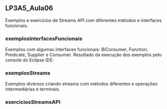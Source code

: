 ## LP3A5_Aula06
Exemplos e exercícios de Streams API com diferentes métodos e interfaces funcionais.

### exemplosInterfacesFuncionais
Exemplos com algumas interfaces funcionais: BiConsumer, Function, Predicate, Supplier e Consumer. Resultado da execução dos exemplos pelo console do Eclipse IDE:


### exemplosStreams
Exemplos diversos criando streams com métodos diferentes e operações intermediárias e terminais. 

### exerciciosStreamsAPI

